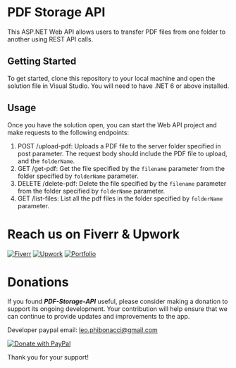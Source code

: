 # PDF Storage API
This ASP.NET Web API allows users to transfer PDF files from one folder to another using REST API calls.

## Getting Started
To get started, clone this repository to your local machine and open the solution file in Visual Studio. You will need to have .NET 6 or above installed.

## Usage

Once you have the solution open, you can start the Web API project and make requests to the following endpoints:

1. POST /upload-pdf: Uploads a PDF file to the server folder specified in post parameter. The request body should include the PDF file to upload, and the `folderName`.
2. GET /get-pdf: Get the file specified by the `filename` parameter from the folder specified by `folderName` parameter.
3. DELETE /delete-pdf: Delete the file specified by the `filename` parameter from the folder specified by `folderName` parameter.
4. GET /list-files: List all the pdf files in the folder specified by `folderName` parameter.

# Reach us on Fiverr & Upwork

[![Fiverr](https://img.shields.io/badge/Fiverr-1DBF73.svg?style=for-the-badge&logo=Fiverr&logoColor=white)](https://www.fiverr.com/phiponatchi)
[![Upwork](https://img.shields.io/badge/Upwork-6FDA44.svg?style=for-the-badge&logo=Upwork&logoColor=white)](https://www.upwork.com/freelancers/~01556fb0a54a5fa971)
[![Portfolio](https://img.shields.io/badge/GitHub%20Pages-222222.svg?style=for-the-badge&logo=GitHub-Pages&logoColor=white)](https://phiponacci.github.io/portfolio/)

# Donations

If you found ***PDF-Storage-API*** useful, please consider making a donation to support its ongoing development. Your contribution will help ensure that we can continue to provide updates and improvements to the app.

Developer paypal email: <leo.phibonacci@gmail.com>

[![Donate with PayPal](https://raw.githubusercontent.com/stefan-niedermann/paypal-donate-button/master/paypal-donate-button.png)](https://www.paypal.com)

Thank you for your support!
